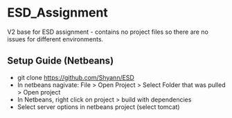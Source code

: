 # ESD_Assignment
V2 base for ESD assignment - contains no project files so there are no issues for different environments.

## Setup Guide (Netbeans)
* git clone https://github.com/Shyann/ESD
* In netbeans nagivate: File > Open Project > Select Folder that was pulled > Open project
* In Netbeans, right click on project > build with dependencies
* Select server options in netbeans project (select tomcat)
